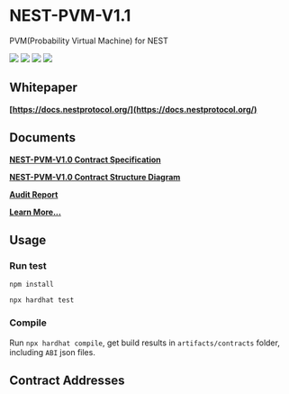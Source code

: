 # NEST-PVM-V1.1

PVM(Probability Virtual Machine) for NEST

![](https://img.shields.io/github/issues/NEST-Protocol/NEST-Oracle-V3.6)
![](https://img.shields.io/github/stars/NEST-Protocol/NEST-Oracle-V3.6)
![](https://img.shields.io/github/license/NEST-Protocol/NEST-Oracle-V3.6)
![](https://img.shields.io/twitter/url?url=https%3A%2F%2Fgithub.com%2FNEST-Protocol%2FNEST-Oracle-V3.6%2F)

## Whitepaper

**[https://docs.nestprotocol.org/](https://docs.nestprotocol.org/)**

## Documents

**[NEST-PVM-V1.0 Contract Specification](docs/INestOptions.md)**

**[NEST-PVM-V1.0 Contract Structure Diagram](docs/structure.svg)**

**[Audit Report](docs/PeckShield-Audit-Report-NestV3.6.pdf)**

**[Learn More...](https://www.nestprotocol.com/)**

## Usage

### Run test

```shell
npm install

npx hardhat test
```

### Compile

Run `npx hardhat compile`, get build results in `artifacts/contracts` folder, including `ABI` json files.

## Contract Addresses
